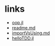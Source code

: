 





# links

- [oop.jl](oop.jl)
- [readme.md](readme.md)
- [importVsUsing.md](importVsUsing.md)
- [helloTDD.jl](helloTDD.jl)
